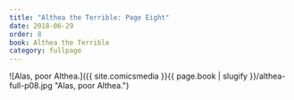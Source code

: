```yaml
---
title: "Althea the Terrible: Page Eight"
date: 2018-06-29
order: 8
book: Althea the Terrible
category: fullpage
---
```

![Alas, poor Althea.]({{ site.comicsmedia }}{{ page.book | slugify }}/althea-full-p08.jpg "Alas, poor Althea.")